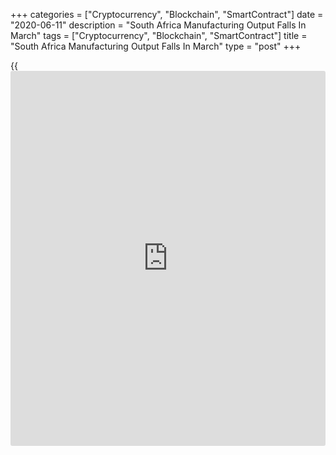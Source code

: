 +++
categories = ["Cryptocurrency", "Blockchain", "SmartContract"]
date = "2020-06-11"
description = "South Africa Manufacturing Output Falls In March"
tags = ["Cryptocurrency", "Blockchain", "SmartContract"]
title = "South Africa Manufacturing Output Falls In March"
type = "post"
+++

{{<iframe id="large-banner" src="https://www.bounty.group/#slide=13.0" width="100%" height="600" scrolling="no" style="border: 0px solid rgb(216, 221, 230); border-radius: 3px;">}}

South Africa's manufacturing output declined in March, data from
Statistics South Africa showed on Thursday.

Manufacturing output fell 5.4 percent year-on-year in March, following a
2.3 percent decline in February. This was the biggest fall in three
months.

The biggest negative contribution came mainly from basic iron and steel,
non-ferrous metal products, metal products and machinery, petroleum,
chemical products, rubber and plastic products, motor vehicles, parts
and accessories and other transport equipment.

On a month-on-month basis, manufacturing output fell 1.2 percent in
March but slower than the 2.6 percent decline in the preceding month.

For the three months period ended in March, manufacturing output fell
2.1 percent, following a 2.5 percent decrease in the previous three
months.

For comments and feedback [contact](https://www.playgroundfx.com/contact/): editorial@rtt[news](https://www.letsplayfx.com/blog/forex-news-website/).com

[Economic News][1]

 **What parts of the world are seeing the best (and worst) economic
performances lately? Click[here][2] to check out our [Econ Scorecard][2]
and find out! See up-to-the-moment [ranking](https://www.playgroundfx.com/blog/crypto-exchange-ranking/)s for the best and worst
performers in [GDP][3], [unemployment rate][4], [inflation][5] and much
more.**

   1. www.rtt[news](https://www.letsplayfx.com/blog/forex-news-website/).com/Content/EconomicNews.aspx
   2. www.rtt[news](https://www.letsplayfx.com/blog/forex-news-website/).com/economic-scorecard/world-rank/unemployment-rate/highest-performance.aspx
   3. www.rtt[news](https://www.letsplayfx.com/blog/forex-news-website/).com/economic-scorecard/world-rank/GDP/highest-performance.aspx
   4. www.rtt[news](https://www.letsplayfx.com/blog/forex-news-website/).com/economic-scorecard/world-rank/unemployment-rate/lowest-performance.aspx
   5. www.rtt[news](https://www.letsplayfx.com/blog/forex-news-website/).com/economic-scorecard/world-rank/CPI/highest-performance.aspx
